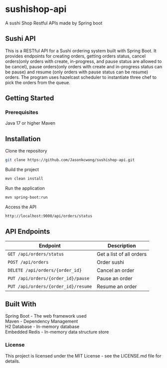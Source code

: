 # sushishop-api
A sushi Shop Restful APIs made by Spring boot  
## Sushi API  
This is a RESTful API for a Sushi ordering system built with Spring Boot. It provides endpoints for creating orders, getting orders status, cancel orders(only orders with create, in-progress, and pause status are allowed to be cancel), pause orders(only orders with create and in-progress status can be pause) and resume (only orders with pause status can be resume) orders. The program uses hazelcast scheduler to instantiate three chef to pick the orders from the queue.

## Getting Started
### Prerequisites
Java 17 or higher
Maven
## Installation
Clone the repository
```sh
git clone https://github.com/Jasonkcwong/sushishop-api.git
```  
Build the project  
```sh
mvn clean install
```  
Run the application  
```sh
mvn spring-boot:run
```  
Access the API
```bash
http://localhost:9000/api/orders/status
```  
## API Endpoints
| Endpoint | Description |
| --- | --- |
| `GET /api/orders/status` | Get a list of all orders |
| `POST /api/orders` | Order sushi  |
| `DELETE /api/orders/{order_id}` | Cancel an order |
| `PUT /api/orders/{order_id}/pause` | Pause an order |
| `PUT /api/orders/{order_id}/resume` | Resume an order |
## Built With
Spring Boot - The web framework used  
Maven - Dependency Management  
H2 Database - In-memory database  
Embedded Redis - In-memory data structure store  
### License
This project is licensed under the MIT License - see the LICENSE.md file for details.
